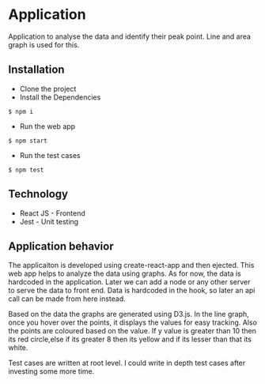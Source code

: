 # Application

Application to analyse the data and identify their peak point. Line and area graph is used for this.

## Installation

- Clone the project
- Install the Dependencies
```
$ npm i 
```


- Run the web app
```
$ npm start
```

- Run the test cases
```
$ npm test
```  

## Technology 

- React JS - Frontend
- Jest - Unit testing


## Application behavior

The applicaiton is developed using create-react-app and then ejected. This web app helps to analyze the data using graphs. As for now, the data is hardcoded in the application. Later we can add a node or any other server to serve the data to front end. Data is hardcoded in the hook, so later an api call can be made from here instead.  

Based on the data the graphs are generated using D3.js. 
In the line graph, once you hover over the points, it displays the values for easy tracking. Also the points are coloured based on the value. If y value is greater than 10 then its red circle,else if its greater 8 then its yellow and if its lesser than that its white.

Test cases are written at root level. I could write in depth test cases after investing some more time.

